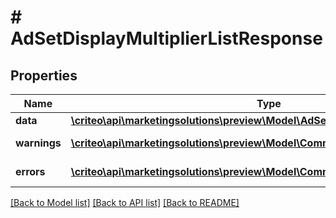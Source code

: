 # # AdSetDisplayMultiplierListResponse

## Properties

Name | Type | Description | Notes
------------ | ------------- | ------------- | -------------
**data** | [**\criteo\api\marketingsolutions\preview\Model\AdSetDisplayMultiplierResource[]**](AdSetDisplayMultiplierResource.md) |  | [optional]
**warnings** | [**\criteo\api\marketingsolutions\preview\Model\CommonProblem[]**](CommonProblem.md) |  | [optional] [readonly]
**errors** | [**\criteo\api\marketingsolutions\preview\Model\CommonProblem[]**](CommonProblem.md) |  | [optional] [readonly]

[[Back to Model list]](../../README.md#models) [[Back to API list]](../../README.md#endpoints) [[Back to README]](../../README.md)
